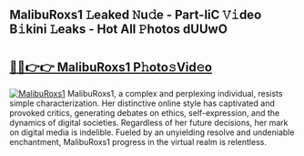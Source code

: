 ## MalibuRoxs1 𝙻eaked 𝙽u𝚍e - Part-IiC 𝚅𝚒deo B𝚒kini 𝙻eaks - Hot All 𝙿hotos dUUwO

# <h2><a href="http://ld3w6r4.urlbe.top/?page=MalibuRoxs1">🔗🔗👉👉 MalibuRoxs1 P𝚑oto𝚜Vid𝚎o</a></h2>

[![MalibuRoxs1](https://i.imgur.com/eBuTRDB.gif)](http://ld3w6r4.urlbe.top/?page=MalibuRoxs1)
MalibuRoxs1, a complex and perplexing individual, resists simple characterization. Her distinctive online style has captivated and provoked critics, generating debates on ethics, self-expression, and the dynamics of digital societies. Regardless of her future decisions, her mark on digital media is indelible. Fueled by an unyielding resolve and undeniable enchantment, MalibuRoxs1 progress in the virtual realm is relentless.
